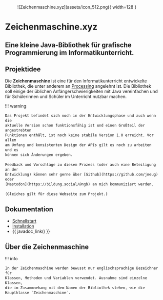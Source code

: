 
<figure markdown>
  ![Zeichenmaschine.xyz](assets/icon_512.png){ width=128 }
</figure>

<h1 class="title">Zeichenmaschine.xyz</h1>
<h2 class="subtitle">Eine kleine Java-Bibliothek für grafische Programmierung im 
Informatikunterricht.</h2>

## Projektidee

Die **Zeichenmaschine** ist eine für den Informatikunterricht entwickelte Bibliothek, 
die unter anderem an [Processing](https://processing.org/) angelehnt ist. Die 
Bibliothek soll einige der üblichen Anfängerschwierigkeiten mit Java vereinfachen 
und für Schülerinnen und Schüler im Unterricht nutzbar machen.

!!! warning

	Das Projekt befindet sich noch in der Entwicklungsphase und auch wenn die 
	aktuelle Version schon funktionsfähig ist und einen Großteil der angestrebten 
	Funktionen enthält, ist noch keine stabile Version 1.0 erreicht. Vor allem 
	am Umfang und konsistenten Design der APIs gilt es noch zu arbeiten und es 
	können sich Änderungen ergeben.

	Feedback und Vorschläge zu diesem Prozess (oder auch eine Beteiligung an der 
	Entwicklung) können sehr gerne über [Github](https://github.com/jneug) oder 
	[Mastodon](https://bildung.social/@ngb) an mich kommuniziert werden.
	
	(Gleiches gilt für diese Webseite zum Projekt.)

## Dokumentation
* [Schnellstart](quickstart.md)
* [Installation](install.md)
* {{ javadoc_link() }}

## Über die Zeichenmaschine

!!! info

	In der Zeichenmaschine werden bewusst nur englischsprachige Bezeichner für 
	Klassen, Methoden und Variablen verwendet. Ausnahme sind einzelne Klassen,
	die im Zusammnehang mit dem Namen der Bibliothek stehen, wie die
	Hauptklasse `Zeichenmaschine`.
